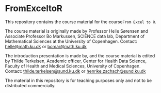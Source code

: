 # FromExceltoR

This repository contains the course material for the course`From Excel to R`.   

The course material is originally made by Professor Helle Sørensen and Associate Professor Bo Markussen, SCIENCE data lab, Department of Mathematical Sciences at the University of Copenhagen.
Contact: helle@math.ku.dk or bomar@math.ku.dk   

The introduction presentation is made by, and the course material is edited by Thilde Terkelsen, Academic officer, Center for Health Data Science, Faculty of Health and Medical Sciences, University of Copenhagen.
Contact: thilde.terkelsen@sund.ku.dk or henrike.zschach@sund.ku.dk

The material in this repository is for teaching purposes only and not to be distributed commercially.

